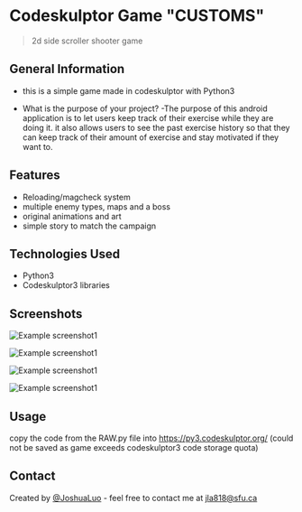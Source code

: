 # Codeskulptor Game "CUSTOMS"
> 2d side scroller shooter game


## General Information

- this is a simple game made in codeskulptor with Python3

- What is the purpose of your project?
-The purpose of this android application is to let users keep track of their exercise while they are doing it. it also allows users to see the past exercise history so that they can keep track of their amount of exercise and stay motivated if they want to.

## Features
- Reloading/magcheck system
- multiple enemy types, maps and a boss
- original animations and art
- simple story to match the campaign


## Technologies Used
- Python3
- Codeskulptor3 libraries





## Screenshots

![Example screenshot1](./images/title.png)

![Example screenshot1](./images/gameplay1.png)

![Example screenshot1](./images/gameplay2.png)

![Example screenshot1](./images/gameplay3.png)



## Usage
copy the code from the RAW.py file into https://py3.codeskulptor.org/ (could not be saved as game exceeds codeskulptor3 code storage quota)


## Contact
Created by [@JoshuaLuo](https://github.com/Joshua-z-Luo) - feel free to contact me at jla818@sfu.ca

